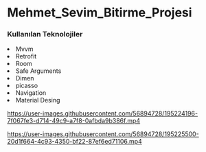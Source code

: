 # Mehmet_Sevim_Bitirme_Projesi
<h3>Kullanılan Teknolojiler</h3>
<li>
Mvvm
</li>
<li>
Retrofit
</li>
<li>
Room
</li>
<li>
Safe Arguments
</li>
<li>
Dimen
</li>
<li>
picasso
</li>
<li>
Navigation
</li>
<li>
Material Desing
</li>

https://user-images.githubusercontent.com/56894728/195224196-7f067fe3-d714-49c9-a7f8-0afbda9b386f.mp4


https://user-images.githubusercontent.com/56894728/195225500-20d1f664-4c93-4350-bf22-87ef6ed71106.mp4
